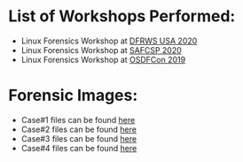 # List of Workshops Performed:
- Linux Forensics Workshop at [DFRWS USA 2020](DFRWS_USA_2020)
- Linux Forensics Workshop at [SAFCSP 2020](SAFCSP_2020)
- Linux Forensics Workshop at [OSDFCon 2019](OSDFCon2019)

# Forensic Images:
- Case#1 files can be found [here](https://github.com/ashemery/LinuxForensics/tree/master/Workshops/Case1)
- Case#2 files can be found [here](https://github.com/ashemery/LinuxForensics/tree/master/Workshops/Case2)
- Case#3 files can be found [here](https://github.com/ashemery/LinuxForensics/tree/master/Workshops/Case3)
- Case#4 files can be found [here](https://github.com/ashemery/LinuxForensics/tree/master/Workshops/Case4)
